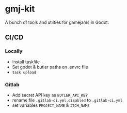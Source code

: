 # gmj-kit

A bunch of tools and utilties for gamejams in Godot.

## CI/CD

### Locally

* Install taskfile
* Set godot & butler paths on .envrc file
* `task upload`

### Gitlab

* Add secret API key as `BUTLER_API_KEY`
* rename file `.gitlab-ci.yml.disabled` to `.gitlab-ci.yml`
* set variables `PROJECT_NAME` & `ITCH_NAME`
